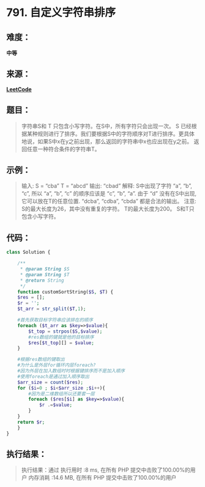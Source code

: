 # 791. 自定义字符串排序

## 难度：

**中等**

##  来源：

[**LeetCode**](https://leetcode-cn.com/problems/custom-sort-string)

## 题目：

> 字符串S和 T 只包含小写字符。在S中，所有字符只会出现一次。
> S 已经根据某种规则进行了排序。我们要根据S中的字符顺序对T进行排序。更具体地说，如果S中x在y之前出现，那么返回的字符串中x也应出现在y之前。
> 返回任意一种符合条件的字符串T。

## 示例：

> 输入:
> S = “cba”
> T = “abcd”
> 输出: “cbad”
> 解释:
> S中出现了字符 “a”, “b”, “c”, 所以 “a”, “b”, “c” 的顺序应该是 “c”, “b”, “a”.
> 由于 “d” 没有在S中出现, 它可以放在T的任意位置. “dcba”, “cdba”, “cbda” 都是合法的输出。
> 注意:
> S的最大长度为26，其中没有重复的字符。
> T的最大长度为200。
> S和T只包含小写字符。

## 代码：

```php
class Solution {

    /**
     * @param String $S
     * @param String $T
     * @return String
     */
    function customSortString($S, $T) {
    $res = [];
    $r = '';
    $t_arr = str_split($T,1);

    #首先获取目标字符串应该排在的顺序
    foreach ($t_arr as $key=>$value){
        $t_top = strpos($S,$value);
        #res数组的键就是他的目标排序
        $res[$t_top][] = $value;
    }

    #根据res数组的键取出
    #为什么是外层for循环内层foreach?
    #因为外层在加入数组时时根据键排序而不是加入顺序
    #使用foreach是通过加入顺序取出
    $arr_size = count($res);
    for ($i=0 ; $i<$arr_size ;$i++){
        #因为是二维数组所以还要套一层
        foreach ($res[$i] as $key=>$value){
            $r .=$value;
        }
    }
    return $r;
    }
}

```

## 执行结果：

>执行结果：通过
>执行用时 :8 ms, 在所有 PHP 提交中击败了100.00%的用户
>内存消耗 :14.6 MB, 在所有 PHP 提交中击败了100.00%的用户